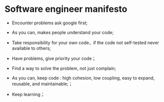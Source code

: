 # Software engineer manifesto

- Encounter problems ask google first;

- As you can, makes people understand your code;

- Take responsibility for your own code，if the code not self-tested  never available to others;

- Have problems, give priority  your code；

- Find a way to solve the problem, not just complain;

- As you can, keep code : high cohesion, low coupling, easy to expand, reusable, and maintainable;；

- Keep learning；
